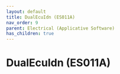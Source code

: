 ```yaml
---
layout: default
title: DualEcuIdn (ES011A)
nav_order: 9
parent: Electrical (Applicative Software)
has_children: true
---
```

# DualEcuIdn (ES011A)
